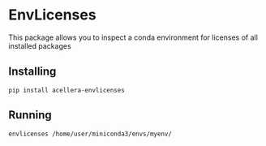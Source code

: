 # EnvLicenses

This package allows you to inspect a conda environment for licenses of all installed packages

## Installing

`pip install acellera-envlicenses`

## Running

`envlicenses /home/user/miniconda3/envs/myenv/`